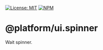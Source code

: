 [![License: MIT](https://img.shields.io/badge/License-MIT-blue.svg)](https://opensource.org/licenses/MIT)
[![NPM](https://img.shields.io/npm/v/@platform/ui.spinner.svg?colorB=blue&style=flat)](https://www.npmjs.com/package/@platform/ui.spinner)

# @platform/ui.spinner
Wait spinner.

